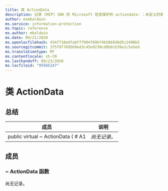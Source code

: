```yaml
---
title: 类 ActionData
description: 记录 (MIP) SDK 的 Microsoft 信息保护的 actiondata：：未定义的类。
author: msmbaldwin
ms.service: information-protection
ms.topic: reference
ms.author: mbaldwin
ms.date: 09/21/2020
ms.openlocfilehash: 434f710e9fabfff994f69bf4b586936d5c2490b5
ms.sourcegitcommit: 3f5f9f7695b9ed3c45e9230cd8b8cb39a1c5a5ed
ms.translationtype: MT
ms.contentlocale: zh-CN
ms.lasthandoff: 09/23/2020
ms.locfileid: "95565247"
---
```

# <a name="class-actiondata"></a>类 ActionData 
  
## <a name="summary"></a>总结
 成员                        | 说明                                
--------------------------------|---------------------------------------------
public virtual ~ ActionData ( # A1  | _尚无记录。_
  
## <a name="members"></a>成员
  
### <a name="actiondata-function"></a>~ ActionData 函数
尚无记录。
